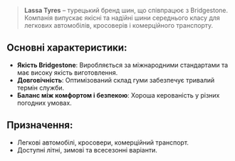 > **Lassa Tyres** – турецький бренд шин, що співпрацює з Bridgestone. Компанія випускає якісні та надійні шини середнього класу для легкових автомобілів, кросоверів і комерційного транспорту.

## Основні характеристики:

- **Якість Bridgestone**: Виробляється за міжнародними стандартами та має високу якість виготовлення.
- **Довговічність**: Оптимізований склад гуми забезпечує тривалий термін служби.
- **Баланс між комфортом і безпекою**: Хороша керованість у різних погодних умовах.

## Призначення:

- Легкові автомобілі, кросовери, комерційний транспорт.
- Доступні літні, зимові та всесезонні варіанти.
